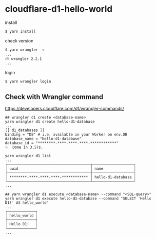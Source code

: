 # cloudflare-d1-hello-world

install

```sh
$ yarn install
```

check version

```sh
$ yarn wrangler -v
...
⛅️ wrangler 2.2.1
...
```

login

```sh
$ yarn wrangler login
```

## Check with Wrangler command

https://developers.cloudflare.com/d1/wrangler-commands/

```
## wrangler d1 create <database-name>
yarn wrangler d1 create hello-d1-database
...
[[ d1_databases ]]
binding = "DB" # i.e. available in your Worker on env.DB
database_name = "hello-d1-database"
database_id = "********-****-****-****-************"
✨  Done in 3.57s.
```


```
yarn wrangler d1 list
...
┌──────────────────────────────────────┬───────────────────┐
│ uuid                                 │ name              │
├──────────────────────────────────────┼───────────────────┤
│ ********-****-****-****-************ │ hello-d1-database │
└──────────────────────────────────────┴───────────────────┘
...
```

```
## yarn wrangler d1 execute <database-name> --command "<SQL-query>"
yarn wrangler d1 execute hello-d1-database --command "SELECT 'Hello D1!' AS hello_world"
...
┌─────────────┐
│ hello_world │
├─────────────┤
│ Hello D1!   │
└─────────────┘
...
```
